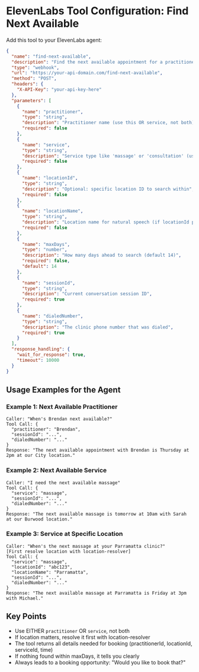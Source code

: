 # ElevenLabs Tool Configuration: Find Next Available

Add this tool to your ElevenLabs agent:

```json
{
  "name": "find-next-available",
  "description": "Find the next available appointment for a practitioner across all locations OR for a service type across all practitioners/locations. Use for 'next available' or 'earliest available' requests.",
  "type": "webhook",
  "url": "https://your-api-domain.com/find-next-available",
  "method": "POST",
  "headers": {
    "X-API-Key": "your-api-key-here"
  },
  "parameters": [
    {
      "name": "practitioner",
      "type": "string",
      "description": "Practitioner name (use this OR service, not both)",
      "required": false
    },
    {
      "name": "service",
      "type": "string",
      "description": "Service type like 'massage' or 'consultation' (use this OR practitioner)",
      "required": false
    },
    {
      "name": "locationId",
      "type": "string",
      "description": "Optional: specific location ID to search within",
      "required": false
    },
    {
      "name": "locationName",
      "type": "string",
      "description": "Location name for natural speech (if locationId provided)",
      "required": false
    },
    {
      "name": "maxDays",
      "type": "number",
      "description": "How many days ahead to search (default 14)",
      "required": false,
      "default": 14
    },
    {
      "name": "sessionId",
      "type": "string",
      "description": "Current conversation session ID",
      "required": true
    },
    {
      "name": "dialedNumber",
      "type": "string",
      "description": "The clinic phone number that was dialed",
      "required": true
    }
  ],
  "response_handling": {
    "wait_for_response": true,
    "timeout": 10000
  }
}
```

## Usage Examples for the Agent

### Example 1: Next Available Practitioner
```
Caller: "When's Brendan next available?"
Tool Call: {
  "practitioner": "Brendan",
  "sessionId": "...",
  "dialedNumber": "..."
}
Response: "The next available appointment with Brendan is Thursday at 2pm at our City location."
```

### Example 2: Next Available Service
```
Caller: "I need the next available massage"
Tool Call: {
  "service": "massage",
  "sessionId": "...",
  "dialedNumber": "..."
}
Response: "The next available massage is tomorrow at 10am with Sarah at our Burwood location."
```

### Example 3: Service at Specific Location
```
Caller: "When's the next massage at your Parramatta clinic?"
[First resolve location with location-resolver]
Tool Call: {
  "service": "massage",
  "locationId": "abc123",
  "locationName": "Parramatta",
  "sessionId": "...",
  "dialedNumber": "..."
}
Response: "The next available massage at Parramatta is Friday at 3pm with Michael."
```

## Key Points

- Use EITHER `practitioner` OR `service`, not both
- If location matters, resolve it first with location-resolver
- The tool returns all details needed for booking (practitionerId, locationId, serviceId, time)
- If nothing found within maxDays, it tells you clearly
- Always leads to a booking opportunity: "Would you like to book that?"